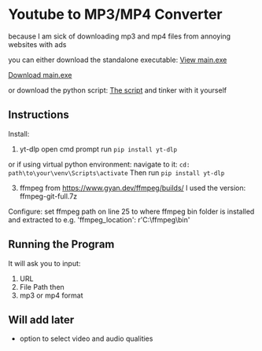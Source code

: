 # Youtube to MP3/MP4 Converter

because I am sick of downloading mp3 and mp4 files from annoying websites with ads

you can either download the standalone executable: [View main.exe](https://github.com/Clarkson1415/PythonMP3orMP4_YoutubeConverter/blob/main/dist/main.exe)

[Download main.exe](https://github.com/Clarkson1415/PythonMP3orMP4_YoutubeConverter/raw/main/PythonMP3orMP4_YoutubeConverter/dist/main.exe)


or download the python script: [The script](main.py) and tinker with it yourself

## Instructions
Install:

1. yt-dlp
open cmd prompt run
`pip install yt-dlp`

or if using virtual python environment:
navigate to it:
`cd: path\to\your\venv\Scripts\activate`
Then run `pip install yt-dlp`

3. ffmpeg from https://www.gyan.dev/ffmpeg/builds/
I used the version: ffmpeg-git-full.7z

Configure:
set ffmpeg path on line 25 to where ffmpeg bin folder is installed and extracted to
e.g. 'ffmpeg_location': r'C:\ffmpeg\bin'


## Running the Program
It will ask you to input:
1. URL
2. File Path then
3. mp3 or mp4 format


## Will add later
- option to select video and audio qualities
